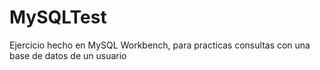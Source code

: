 # MySQLTest
Ejercicio hecho en MySQL Workbench, para practicas consultas con una base de datos de un usuario
